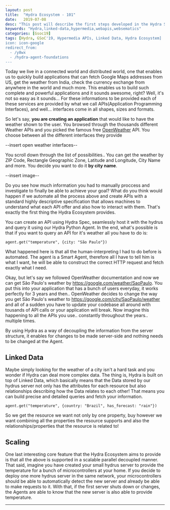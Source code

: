 ```yaml
---
layout: post
title:  "Hydra Ecosystem - 101"
date:   2019-07-08
desc: "This post will describe the first steps developed in the Hydra Smart Agent"
keywords: "Hydra,linked-data,hypermedia,webapis,websematics"
categories: [Gsoc19]
tags: [Hydra, GSoC'19, Hypermedia APIs, Linked Data, Hydra Ecosystem]
icon: icon-google
redirect_from:
  - /y8wx
  - /hydra-agent-foundations
---
```


Today we live in a connected world and distributed world, one that enables us to quickly build applications that can fetch Google Maps addresses from US, get the weather from India, check the currency exchange from anywhere in the world and much more. This enables us to build such complete and powerful applications and it  sounds awesome, right? Well, it's not so easy as it sounds... For these informations to be provided each of these services are provided by what we call APIs(Application Programming Interfaces), and well... interfaces come in all shapes, sizes and formats. 

So let's say, **you are creating an application** that would like to have the weather shown to the user. You browsed through the thousands different Weather APIs and you picked the famous free [OpenWeather](https://google.com/weather/SaoPaulo) API. You choose between all the different interfaces they provide

--insert open weather interfaces--

You scroll down through the list of possibilities.. You can get the weather by ZIP Code, Rectangle Geographic Zone, Latitude and Longitude, City Name and more. You decide you want to do it **by city name**. 

--insert image--

Do you see how much information you had to manually proccess and investigate to finally be able to achieve your goal? What do you think would happen if we automate all the process above and create APIs with a standard highly descriptive specification that allows machines to understand what each API offer and also how to interact with them. That's exactly the first thing the Hydra Ecosystem provides. 

You can create an API using Hydra Spec, seamlessly host it with the hydrus and  query it using our Hydra Python Agent. In the end, what's possible is that if you want to query an API for it's weather all you have to do is:

```
agent.get("temperature", {city: "São Paulo"})
```
What happened here is that all the human-interpreting I had to do before is automated. The agent is a Smart Agent, therefore all I have to tell him is what I want, he will be able to construct the correct HTTP request and fetch exactly what I need.

Okay, but let's say we followed OpenWeather documentation and now we can get São Paulo's weather by https://google.com/weather/SaoPaulo. You put this into your application that has a bunch of users everyday, it works perfectly for 3 years and then.. OpenWeather decides to change the way you get São Paulo's weather to https://google.com/city/SaoPaulo/weather and all of a sudden you have to update your codebase all around with tousands of API calls or your application will break. Now imagine this happening to all the APIs you use.. constantly throughout the years.. multiple times.

By using Hydra as a way of decoupling the information from the server structure, it enables for changes to be made server-side and nothing needs to be changed at the Agent. 

## Linked Data

Maybe simply looking for the weather of a city isn't a hard task and you wonder if Hydra can deal more complex data. The thing is, Hydra is built on top of Linked Data, which basically means that the Data stored by our hydrus server not only has the attributes for each resource but also relationships describing how the Data relates to each other! That means you can build precise and detailed queries and fetch your information.

```
agent.get("temperature", {country: "Brazil", has_forecast: "rain"})
```

So we get the resource we want not only by one property, buy however we want combining all the properties the resource supports and also the relationships/properties that the resource is related to!

## Scaling

One last interesting core feature that the Hydra Ecosystem aims to provide is that all the above is supported in a scalable parallel decoupled manner. That said, imagine you have created your small hydrus server to provide the temperature for a bunch of microcontrollers at your home. If you decide to deploy one more hydrus server in the same network, your microcontrollers should be able to automatically detect the new server and already be able to make requests to it. With that, if the first server shuts down or changes, the Agents are able to know that the new server is also able to provide temperature.

---
